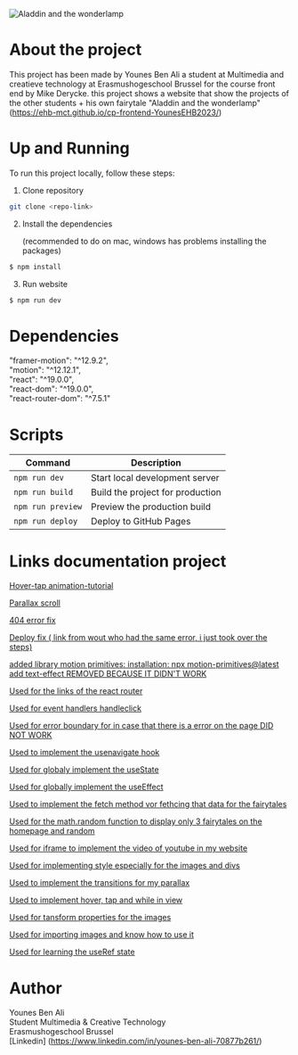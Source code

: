 ![Aladdin and the wonderlamp ](https://ehb-mct.github.io/cp-frontend-YounesEHB2023/BannerAladdin.png)

# About the project
This project has been made by Younes Ben Ali a student at Multimedia and creatieve technology at Erasmushogeschool Brussel for the course front end by Mike Derycke. this project shows a website that show the projects of the other students + his own fairytale "Aladdin and the wonderlamp"
(https://ehb-mct.github.io/cp-frontend-YounesEHB2023/)

# Up and Running
To run this project locally, follow these steps:
1. Clone repository
  ```sh
  git clone <repo-link>
```
2. Install the dependencies 

    (recommended to do on mac, windows has problems installing the packages)
  ```sh
  $ npm install
```
3. Run website
  ```sh
  $ npm run dev
```

# Dependencies
  "framer-motion": "^12.9.2", <br>
  "motion": "^12.12.1", <br>
  "react": "^19.0.0", <br>
  "react-dom": "^19.0.0", <br>
  "react-router-dom": "^7.5.1" <br>

# Scripts

| Command           | Description                     |
|-------------------|---------------------------------|
| `npm run dev`     | Start local development server  |
| `npm run build`   | Build the project for production|
| `npm run preview` | Preview the production build    |
| `npm run deploy`  | Deploy to GitHub Pages          |





# Links documentation project

  [Hover-tap animation-tutorial](https://youtu.be/g601zycsPVA?si=U47nUWePjb-PrpC2)
  
  [Parallax scroll](https://youtu.be/29UWA-GdA7k?si=8sSdkuRg8xHQcCrG)
  
  [404 error fix](https://youtu.be/fuGu-Ponjf8?si=roF68vpLt3z-quAN)
  
  [Deploy fix ( link from wout who had the same error, i just took over the steps)](https://chatgpt.com/share/682b3eeb-8054-8003-ab2b-8ca273860191)
  
  [added library motion primitives: installation: npx motion-primitives@latest add text-effect REMOVED BECAUSE IT DIDN'T WORK](https://motion-primitives.com/docs/text-effect#text-effect-per-character)
  
  [Used for the links of the react router](https://api.reactrouter.com/v7/functions/react_router.Link.html)
  
  [Used for event handlers handleclick](https://react.dev/learn/responding-to-events)
  
  [Used for error boundary for in case that there is a error on the page DID NOT WORK](https://legacy.reactjs.org/docs/error-boundaries.html)
  
  [Used to implement the usenavigate hook](https://api.reactrouter.com/v7/functions/react_router.useNavigate.html)
  
  [Used for globaly implement the useState](https://react.dev/reference/react/useState)
  
  [Used for globally implement the useEffect](https://react.dev/reference/react/useEffect)
  
  [Used to implement the fetch method vor fethcing that data for the fairytales](https://developer.mozilla.org/en-US/docs/Web/API/Window/fetch)
  
  [Used for the math.random function to display only 3 fairytales on the homepage and random](https://developer.mozilla.org/en-US/docs/Web/JavaScript/Reference/Global_Objects/Math/random)
  
  [Used for iframe to implement the video of youtube in my website ](https://developer.mozilla.org/en-US/docs/Web/HTML/Reference/Elements/iframe)
  
  [Used for implementing style especially for the images and divs](https://legacy.reactjs.org/docs/dom-elements.html#style)
  
  [Used to implement the transitions for my parallax](https://motion.dev/docs/react-transitions)
  
  [Used to implement hover, tap and while in view ](https://motion.dev/docs/react-gestures)
  
  [Used for tansform properties for the images](https://developer.mozilla.org/en-US/docs/Web/CSS/transform)
  
  [Used for importing images and know how to use it](https://create-react-app.dev/docs/adding-images-fonts-and-files/)
  
  [Used for learning the useRef state](https://react.dev/reference/react/useRef)

# Author
Younes Ben Ali <br>
Student Multimedia & Creative Technology <br>
Erasmushogeschool Brussel <br>
[Linkedin] (https://www.linkedin.com/in/younes-ben-ali-70877b261/) <br>
